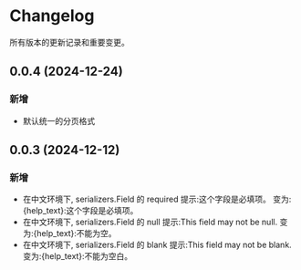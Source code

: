 # Changelog

所有版本的更新记录和重要变更。

## 0.0.4 (2024-12-24)

### 新增

*  默认统一的分页格式

## 0.0.3 (2024-12-12)

### 新增

* 在中文环境下, serializers.Field 的 required 提示:这个字段是必填项。 变为:{help_text}:这个字段是必填项。
* 在中文环境下, serializers.Field 的 null 提示:This field may not be null. 变为:{help_text}:不能为空。
* 在中文环境下, serializers.Field 的 blank 提示:This field may not be blank. 变为:{help_text}:不能为空白。
